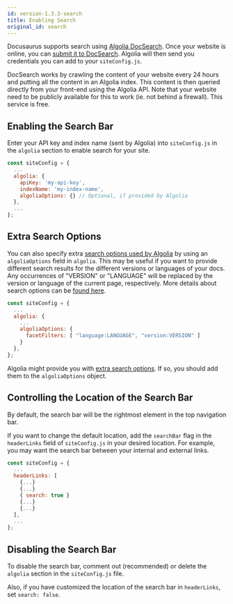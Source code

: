 ```yaml
---
id: version-1.3.3-search
title: Enabling Search
original_id: search
---
```


Docusaurus supports search using [Algolia DocSearch](https://community.algolia.com/docsearch/). Once your website is online, you can [submit it to DocSearch](https://community.algolia.com/docsearch/). Algolia will then send you credentials you can add to your `siteConfig.js`.

DocSearch works by crawling the content of your website every 24 hours and putting all the content in an Algolia index. This content is then queried directly from your front-end using the Algolia API. Note that your website need to be publicly available for this to work (ie. not behind a firewall). This service is free.

## Enabling the Search Bar

Enter your API key and index name (sent by Algolia) into `siteConfig.js` in the `algolia` section to enable search for your site.

```js
const siteConfig = {
  ...
  algolia: {
    apiKey: 'my-api-key',
    indexName: 'my-index-name',
    algoliaOptions: {} // Optional, if provided by Algolia
  },
  ...
};
```

## Extra Search Options

You can also specify extra [search options used by Algolia](https://community.algolia.com/docsearch/documentation/) by using an `algoliaOptions` field in `algolia`. This may be useful if you want to provide different search results for the different versions or languages of your docs. Any occurrences of "VERSION" or "LANGUAGE" will be replaced by the version or language of the current page, respectively. More details about search options can be [found here](https://www.algolia.com/doc/api-reference/api-parameters/#overview).	

```js	
const siteConfig = {	
  ...	
  algolia: {	
    ...	
    algoliaOptions: {	
      facetFilters: [ "language:LANGUAGE", "version:VERSION" ] 
    }	
  },	
};	
```

Algolia might provide you with [extra search options](https://community.algolia.com/docsearch/documentation/). If so, you should add them to the `algoliaOptions` object.

## Controlling the Location of the Search Bar

By default, the search bar will be the rightmost element in the top navigation bar.

If you want to change the default location, add the `searchBar` flag in the `headerLinks` field of `siteConfig.js` in your desired location. For example, you may want the search bar between your internal and external links.

```js
const siteConfig = {
  ...
  headerLinks: [
    {...}
    {...}
    { search: true }
    {...}
    {...}
  ],
  ...
};
```

## Disabling the Search Bar

To disable the search bar, comment out (recommended) or delete the `algolia` section in the `siteConfig.js` file.

Also, if you have customized the location of the search bar in `headerLinks`, set `search: false`.
